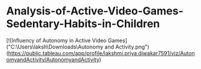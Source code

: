 # Analysis-of-Active-Video-Games-Sedentary-Habits-in-Children

[![Influency of Autonomy in Active Video Games]("C:\Users\laksh\Downloads\Autonomy and Activity.png")(https://public.tableau.com/app/profile/lakshmi.priya.diwakar7591/viz/AutonomyandActivity/AutonomyandActivity)
